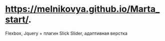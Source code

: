 # https://melnikovya.github.io/Marta_start/.
Flexbox, Jquery + плагин Slick Slider, адаптивная верстка
